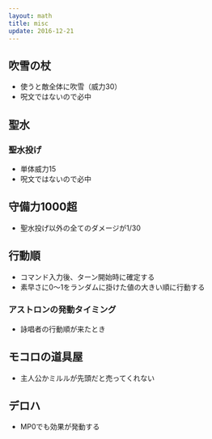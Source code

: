 ```yaml
---
layout: math
title: misc
update: 2016-12-21
---
```



## 吹雪の杖

* 使うと敵全体に吹雪（威力30）
* 呪文ではないので必中

## 聖水

### 聖水投げ

* 単体威力15
* 呪文ではないので必中

## 守備力1000超

* 聖水投げ以外の全てのダメージが1/30

## 行動順

* コマンド入力後、ターン開始時に確定する
* 素早さに0～1をランダムに掛けた値の大きい順に行動する

### アストロンの発動タイミング

* 詠唱者の行動順が来たとき

## モコロの道具屋

* 主人公かミルルが先頭だと売ってくれない

## デロハ

* MP0でも効果が発動する


